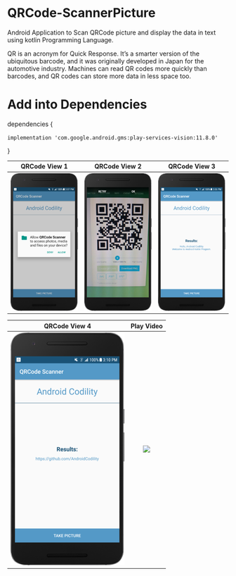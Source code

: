 # QRCode-ScannerPicture
Android Application to Scan QRCode picture and display the data in text using kotlin Programming Language.

QR is an acronym for Quick Response. It’s a smarter version of the ubiquitous barcode, and it was originally developed in Japan for the automotive industry. Machines can read QR codes more quickly than barcodes, and QR codes can store more data in less space too.

# Add into Dependencies
dependencies {

    implementation 'com.google.android.gms:play-services-vision:11.8.0'
}

QRCode View 1                                         |  QRCode View 2 |    QRCode View 3 
:--------------------------------------------------------:|:------------------------------------:|:------------------------------------:
![](https://github.com/AndroidCodility/QRCode-ScannerPicture/blob/master/design/permission.png?raw=true)  |  ![](https://github.com/AndroidCodility/QRCode-ScannerPicture/blob/master/design/scan.png?raw=true) |  ![](https://github.com/AndroidCodility/QRCode-ScannerPicture/blob/master/design/text.png?raw=true)

 QRCode View 4 | Play Video
 :--------------------------------------------------------:|:-----:|
 ![](https://github.com/AndroidCodility/QRCode-ScannerPicture/blob/master/design/url.png?raw=true) | [![](http://www.getyoutubevideothumbnail.com/Images/Icons/26.png)](https://youtu.be/4-CCxhB3WKs "Click here to watch")
 